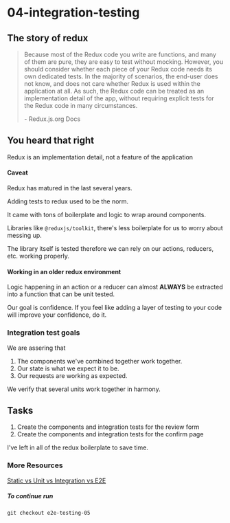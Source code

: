# 04-integration-testing

## The story of redux

> Because most of the Redux code you write are functions, and many of them are pure, they are easy to test without mocking. However, you should consider whether each piece of your Redux code needs its own dedicated tests. In the majority of scenarios, the end-user does not know, and does not care whether Redux is used within the application at all. As such, the Redux code can be treated as an implementation detail of the app, without requiring explicit tests for the Redux code in many circumstances.
>
> \- Redux.js.org Docs

## You heard that right

Redux is an implementation detail, not a feature of the application

#### Caveat

Redux has matured in the last several years.

Adding tests to redux used to be the norm.

It came with tons of boilerplate and logic to wrap around components.

Libraries like `@reduxjs/toolkit`, there's less boilerplate for us to worry about messing up.

The library itself is tested therefore we can rely on our actions, reducers, etc. working properly.

#### Working in an older redux environment

Logic happening in an action or a reducer can almost **ALWAYS** be extracted into a function that can be unit tested.

Our goal is confidence. If you feel like adding a layer of testing to your code will improve your confidence, do it.

### Integration test goals

We are assering that

1. The components we've combined together work together.
2. Our state is what we expect it to be.
3. Our requests are working as expected.

We verify that several units work together in harmony.

## Tasks

1. Create the components and integration tests for the review form
2. Create the components and integration tests for the confirm page

I've left in all of the redux boilerplate to save time.

### More Resources

[Static vs Unit vs Integration vs E2E](https://kentcdodds.com/blog/static-vs-unit-vs-integration-vs-e2e-tests)

##### To continue run

    git checkout e2e-testing-05
